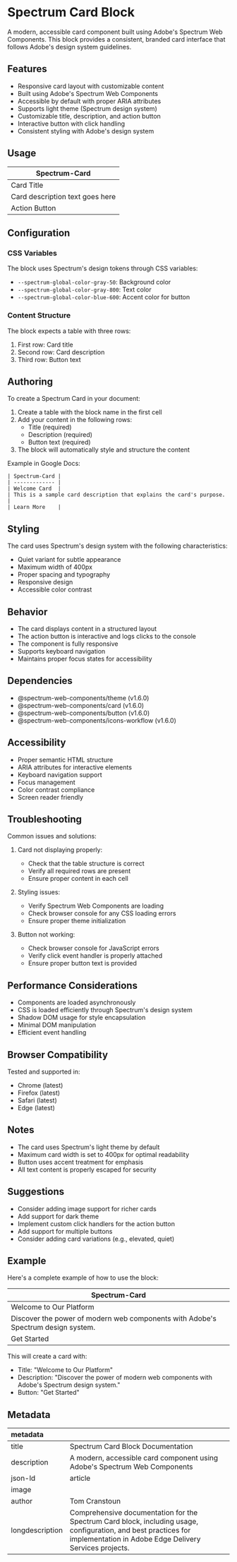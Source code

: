 # Spectrum Card Block

A modern, accessible card component built using Adobe's Spectrum Web Components. This block provides a consistent, branded card interface that follows Adobe's design system guidelines.

## Features

- Responsive card layout with customizable content
- Built using Adobe's Spectrum Web Components
- Accessible by default with proper ARIA attributes
- Supports light theme (Spectrum design system)
- Customizable title, description, and action button
- Interactive button with click handling
- Consistent styling with Adobe's design system

## Usage

| Spectrum-Card |
| ------------- |
| Card Title    |
| Card description text goes here |
| Action Button |

## Configuration

### CSS Variables
The block uses Spectrum's design tokens through CSS variables:
- `--spectrum-global-color-gray-50`: Background color
- `--spectrum-global-color-gray-800`: Text color
- `--spectrum-global-color-blue-600`: Accent color for button

### Content Structure
The block expects a table with three rows:
1. First row: Card title
2. Second row: Card description
3. Third row: Button text

## Authoring

To create a Spectrum Card in your document:

1. Create a table with the block name in the first cell
2. Add your content in the following rows:
   - Title (required)
   - Description (required)
   - Button text (required)
3. The block will automatically style and structure the content

Example in Google Docs:
```
| Spectrum-Card |
| ------------- |
| Welcome Card  |
| This is a sample card description that explains the card's purpose. |
| Learn More    |
```

## Styling

The card uses Spectrum's design system with the following characteristics:
- Quiet variant for subtle appearance
- Maximum width of 400px
- Proper spacing and typography
- Responsive design
- Accessible color contrast

## Behavior

- The card displays content in a structured layout
- The action button is interactive and logs clicks to the console
- The component is fully responsive
- Supports keyboard navigation
- Maintains proper focus states for accessibility

## Dependencies

- @spectrum-web-components/theme (v1.6.0)
- @spectrum-web-components/card (v1.6.0)
- @spectrum-web-components/button (v1.6.0)
- @spectrum-web-components/icons-workflow (v1.6.0)

## Accessibility

- Proper semantic HTML structure
- ARIA attributes for interactive elements
- Keyboard navigation support
- Focus management
- Color contrast compliance
- Screen reader friendly

## Troubleshooting

Common issues and solutions:

1. Card not displaying properly:
   - Check that the table structure is correct
   - Verify all required rows are present
   - Ensure proper content in each cell

2. Styling issues:
   - Verify Spectrum Web Components are loading
   - Check browser console for any CSS loading errors
   - Ensure proper theme initialization

3. Button not working:
   - Check browser console for JavaScript errors
   - Verify click event handler is properly attached
   - Ensure proper button text is provided

## Performance Considerations

- Components are loaded asynchronously
- CSS is loaded efficiently through Spectrum's design system
- Shadow DOM usage for style encapsulation
- Minimal DOM manipulation
- Efficient event handling

## Browser Compatibility

Tested and supported in:
- Chrome (latest)
- Firefox (latest)
- Safari (latest)
- Edge (latest)

## Notes

- The card uses Spectrum's light theme by default
- Maximum card width is set to 400px for optimal readability
- Button uses accent treatment for emphasis
- All text content is properly escaped for security

## Suggestions

- Consider adding image support for richer cards
- Add support for dark theme
- Implement custom click handlers for the action button
- Add support for multiple buttons
- Consider adding card variations (e.g., elevated, quiet)

## Example

Here's a complete example of how to use the block:

| Spectrum-Card |
| ------------- |
| Welcome to Our Platform |
| Discover the power of modern web components with Adobe's Spectrum design system. |
| Get Started |

This will create a card with:
- Title: "Welcome to Our Platform"
- Description: "Discover the power of modern web components with Adobe's Spectrum design system."
- Button: "Get Started"

## Metadata

| metadata        |                                                                                |
| :-------------- | :----------------------------------------------------------------------------- |
| title           | Spectrum Card Block Documentation                                              |
| description     | A modern, accessible card component using Adobe's Spectrum Web Components      |
| json-ld         | article                                                                        |
| image           |                                                                                |
| author          | Tom Cranstoun                                                                  |
| longdescription | Comprehensive documentation for the Spectrum Card block, including usage, configuration, and best practices for implementation in Adobe Edge Delivery Services projects. | 
